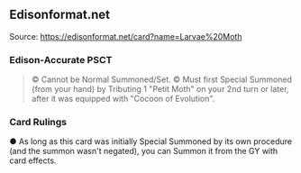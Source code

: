 
## Edisonformat.net

Source: https://edisonformat.net/card?name=Larvae%20Moth

### Edison-Accurate PSCT

> © Cannot be Normal Summoned/Set.
> © Must first Special Summoned (from your hand) by Tributing 1 "Petit Moth" on your 2nd turn or later,
> after it was equipped with "Cocoon of Evolution".

### Card Rulings

● As long as this card was initially Special Summoned by its own procedure (and the summon wasn't negated),
you can Summon it from the GY with card effects.
            